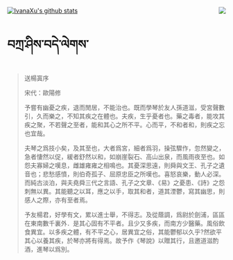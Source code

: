 [![IvanaXu's github stats](https://github-readme-stats.vercel.app/api?username=IvanaXu&show_icons=true&theme=vue-dark)](https://github.com/anuraghazra/github-readme-stats)
<img align="right" src="https://github-readme-stats.vercel.app/api/top-langs/?username=IvanaXu&langs_count=3&theme=graywhite" />
# བཀྲ་ཤིས་བདེ་ལེགས་
> 送楊寘序
> 
> 宋代：歐陽修 
> 
> 予嘗有幽憂之疾，退而閒居，不能治也。既而學琴於友人孫道滋，受宮聲數引，久而樂之，不知其疾之在體也。夫疾，生乎憂者也。藥之毒者，能攻其疾之聚，不若聲之至者，能和其心之所不平。心而平，不和者和，則疾之忘也宜哉。
> 
> 夫琴之爲技小矣，及其至也，大者爲宮，細者爲羽，操弦驟作，忽然變之，急者悽然以促，緩者舒然以和，如崩崖裂石、高山出泉，而風雨夜至也。如怨夫寡婦之嘆息，雌雄雍雍之相鳴也。其憂深思遠，則舜與文王、孔子之遺音也；悲愁感憤，則伯奇孤子、屈原忠臣之所嘆也。喜怒哀樂，動人必深。而純古淡泊，與夫堯舜三代之言語、孔子之文章、《易》之憂患、《詩》之怨刺無以異。其能聽之以耳，應之以手，取其和者，道其湮鬱，寫其幽思，則感人之際，亦有至者焉。
> 
> 予友楊君，好學有文，累以進士舉，不得志。及從蔭調，爲尉於劍浦，區區在東南數千裏外．是其心固有不平者。且少又多疾，而南方少醫藥。風俗飲食異宜。以多疾之體，有不平之心，居異宜之俗，其能鬱郁以久乎?然欲平其心以養其疾，於琴亦將有得焉。故予作《琴說》以贈其行，且邀道滋酌酒，進琴以爲別。
>